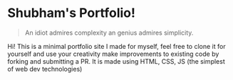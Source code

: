 # Shubham's Portfolio!

> An idiot admires complexity an genius admires simplicity.

Hi! This is a minimal portfolio site I made for myself, feel free to clone it for yourself and use your creativity make improvements to existing code by forking and submitting a PR. It is made using HTML, CSS, JS (the simplest of web dev technologies)
